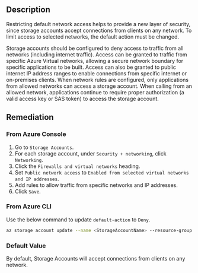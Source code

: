 ## Description

Restricting default network access helps to provide a new layer of security, since storage accounts accept connections from clients on any network. To limit access to selected networks, the default action must be changed.

Storage accounts should be configured to deny access to traffic from all networks (including internet traffic). Access can be granted to traffic from specific Azure Virtual networks, allowing a secure network boundary for specific applications to be built. Access can also be granted to public internet IP address ranges to enable connections from specific internet or on-premises clients. When network rules are configured, only applications from allowed networks can access a storage account. When calling from an allowed network, applications continue to require proper authorization (a valid access key or SAS token) to access the storage account.

## Remediation

### From Azure Console

1. Go to `Storage Accounts`.
2. For each storage account, under `Security + networking`, click `Networking`.
3. Click the `Firewalls and virtual networks` heading.
4. Set `Public network access` to `Enabled from selected virtual networks and IP addresses`.
5. Add rules to allow traffic from specific networks and IP addresses.
6. Click `Save`.

### From Azure CLI

Use the below command to update `default-action` to `Deny`.

```bash
az storage account update --name <StorageAccountName> --resource-group <resourceGroupName> --default-action Deny
```

### Default Value

By default, Storage Accounts will accept connections from clients on any network.
